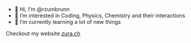 - 👋 Hi, I’m @rzumbrunn
- 👀 I’m interested in Coding, Physics, Chemistry and their interactions
- 🌱 I’m currently learning a lot of new things


Checkout my website [zura.ch](https://zura.ch)


